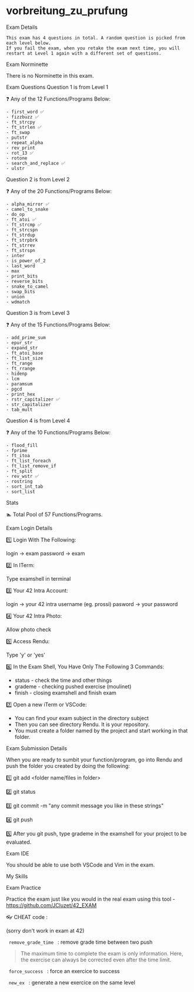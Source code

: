# vorbreitung_zu_prufung

Exam Details

    This exam has 4 questions in total. A random question is picked from each level below.
    If you fail the exam, when you retake the exam next time, you will restart at Level 1 again with a different set of questions.


Exam Norminette

There is no Norminette in this exam.

Exam Questions
Question 1 is from Level 1

❓ Any of the 12 Functions/Programs Below:

    - first_word ✅
    - fizzbuzz ✅
    - ft_strcpy
    - ft_strlen ✅
    - ft_swap
    - putstr
    - repeat_alpha
    - rev_print
    - rot_13 ✅
    - rotone
    - search_and_replace ✅
    - ulstr

Question 2 is from Level 2

❓ Any of the 20 Functions/Programs Below:

    - alpha_mirror ✅
    - camel_to_snake
    - do_op
    - ft_atoi ✅
    - ft_strcmp ✅
    - ft_strcspn
    - ft_strdup
    - ft_strpbrk
    - ft_strrev
    - ft_strspn
    - inter
    - is_power_of_2
    - last_word
    - max
    - print_bits
    - reverse_bits
    - snake_to_camel
    - swap_bits
    - union
    - wdmatch 

Question 3 is from Level 3

❓ Any of the 15 Functions/Programs Below:

    - add_prime_sum
    - epur_str
    - expand_str
    - ft_atoi_base
    - ft_list_size
    - ft_range
    - ft_rrange
    - hidenp
    - lcm
    - paramsum
    - pgcd
    - print_hex
    - rstr_capitalizer ✅
    - str_capitalizer
    - tab_mult 

Question 4 is from Level 4

❓ Any of the 10 Functions/Programs Below:

    - flood_fill
    - fprime
    - ft_itoa
    - ft_list_foreach
    - ft_list_remove_if
    - ft_split
    - rev_wstr ✅
    - rostring
    - sort_int_tab
    - sort_list

Stats

🏊 Total Pool of 57 Functions/Programs.

Exam Login Details

1️⃣ Login With The Following:

login -> exam
password -> exam

2️⃣ In ITerm:

Type examshell in terminal

3️⃣ Your 42 Intra Account:

login -> your 42 intra username (eg. prossi)
pasword -> your password

4️⃣ Your 42 Intra Photo:

Allow photo check

5️⃣ Access Rendu:

Type 'y' or 'yes'

6️⃣ In the Exam Shell, You Have Only The Following 3 Commands:

- status - check the time and other things
- grademe - checking pushed exercise (moulinet)
- finish - closing examshell and finish exam

7️⃣ Open a new iTerm or VSCode:

- You can find your exam subject in the directory subject
- Then you can see directory Rendu. It is your repository.
- You must create a folder named by the project and start working in that folder.

Exam Submission Details

When you are ready to sumbit your function/program, go into Rendu and push the folder you created by doing the following:

1️⃣ git add <folder name/files in folder>

2️⃣ git status

3️⃣ git commit -m "any commit message you like in these strings"

4️⃣ git push

5️⃣ After you git push, type grademe in the examshell for your project to be evaluated.

Exam IDE

You should be able to use both VSCode and Vim in the exam.

My Skills

Exam Practice

Practice the exam just like you would in the real exam using this tool - https://github.com/JCluzet/42_EXAM

👓 CHEAT code :

(sorry don't work in exam at 42)

<code> remove_grade_time </code> : remove grade time between two push

  > The maximum time to complete the exam is only information. 
  Here, the exercise can always be corrected even after the time limit.

<code> force_success </code> : force an exercice to success

<code> new_ex </code> : generate a new exercice on the same level
